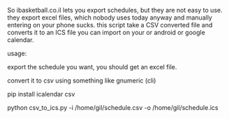 So ibasketball.co.il lets you export schedules, but they are not easy to use.
they export excel files, which nobody uses today anyway and manually entering on your phone sucks.
this script take a CSV converted file and converts it to an ICS file you can import on your or android or google calendar.

usage:

export the schedule you want, you should get an excel file.

convert it to csv using something like gnumeric (cli)

pip install icalendar csv

python csv_to_ics.py -i /home/gil/schedule.csv -o  /home/gil/schedule.ics
